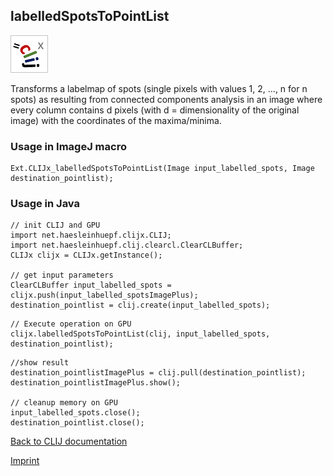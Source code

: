 ## labelledSpotsToPointList
![Image](images/mini_clijx_logo.png)

Transforms a labelmap of spots (single pixels with values 1, 2, ..., n for n spots) as resulting from connected components analysis in an image where every column contains d 
pixels (with d = dimensionality of the original image) with the coordinates of the maxima/minima.

### Usage in ImageJ macro
```
Ext.CLIJx_labelledSpotsToPointList(Image input_labelled_spots, Image destination_pointlist);
```


### Usage in Java
```
// init CLIJ and GPU
import net.haesleinhuepf.clijx.CLIJ;
import net.haesleinhuepf.clij.clearcl.ClearCLBuffer;
CLIJx clijx = CLIJx.getInstance();

// get input parameters
ClearCLBuffer input_labelled_spots = clijx.push(input_labelled_spotsImagePlus);
destination_pointlist = clij.create(input_labelled_spots);
```

```
// Execute operation on GPU
clijx.labelledSpotsToPointList(clij, input_labelled_spots, destination_pointlist);
```

```
//show result
destination_pointlistImagePlus = clij.pull(destination_pointlist);
destination_pointlistImagePlus.show();

// cleanup memory on GPU
input_labelled_spots.close();
destination_pointlist.close();
```


[Back to CLIJ documentation](https://clij.github.io/)

[Imprint](https://clij.github.io/imprint)

